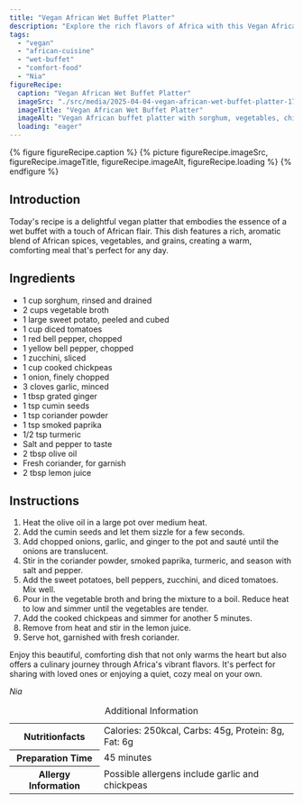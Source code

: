 ```yaml
---
title: "Vegan African Wet Buffet Platter"
description: "Explore the rich flavors of Africa with this Vegan African Wet Buffet Platter. Featuring a mix of spices, vegetables, and grains, it's the perfect comfort meal for any occasion."
tags:
  - "vegan"
  - "african-cuisine"
  - "wet-buffet"
  - "comfort-food"
  - "Nia"
figureRecipe: 
  caption: "Vegan African Wet Buffet Platter"
  imageSrc: "./src/media/2025-04-04-vegan-african-wet-buffet-platter-1771.png"
  imageTitle: "Vegan African Wet Buffet Platter"
  imageAlt: "Vegan African buffet platter with sorghum, vegetables, chickpeas, and spices, garnished with coriander on a wooden table."
  loading: "eager"
---
```


{% figure figureRecipe.caption %}
{% picture figureRecipe.imageSrc, figureRecipe.imageTitle, figureRecipe.imageAlt, figureRecipe.loading %}
{% endfigure %}

## Introduction

Today's recipe is a delightful vegan platter that embodies the essence of a wet buffet with a touch of African flair. This dish features a rich, aromatic blend of African spices, vegetables, and grains, creating a warm, comforting meal that's perfect for any day.

## Ingredients

- 1 cup sorghum, rinsed and drained
- 2 cups vegetable broth
- 1 large sweet potato, peeled and cubed
- 1 cup diced tomatoes
- 1 red bell pepper, chopped
- 1 yellow bell pepper, chopped
- 1 zucchini, sliced
- 1 cup cooked chickpeas
- 1 onion, finely chopped
- 3 cloves garlic, minced
- 1 tbsp grated ginger
- 1 tsp cumin seeds
- 1 tsp coriander powder
- 1 tsp smoked paprika
- 1/2 tsp turmeric
- Salt and pepper to taste
- 2 tbsp olive oil
- Fresh coriander, for garnish
- 2 tbsp lemon juice

## Instructions

1. Heat the olive oil in a large pot over medium heat.
2. Add the cumin seeds and let them sizzle for a few seconds.
3. Add chopped onions, garlic, and ginger to the pot and sauté until the onions are translucent.
4. Stir in the coriander powder, smoked paprika, turmeric, and season with salt and pepper.
5. Add the sweet potatoes, bell peppers, zucchini, and diced tomatoes. Mix well.
6. Pour in the vegetable broth and bring the mixture to a boil. Reduce heat to low and simmer until the vegetables are tender.
7. Add the cooked chickpeas and simmer for another 5 minutes.
8. Remove from heat and stir in the lemon juice.
9. Serve hot, garnished with fresh coriander.

Enjoy this beautiful, comforting dish that not only warms the heart but also offers a culinary journey through Africa's vibrant flavors. It's perfect for sharing with loved ones or enjoying a quiet, cozy meal on your own.

*Nia*

<table><caption class='sr-only'>Additional Information</caption><tr><th>Nutritionfacts</th><td>Calories: 250kcal, Carbs: 45g, Protein: 8g, Fat: 6g&nbsp;</td></tr><tr><th>Preparation Time</th><td>45 minutes&nbsp;</td></tr><tr><th>Allergy Information</th><td>Possible allergens include garlic and chickpeas&nbsp;</td></tr></table>


